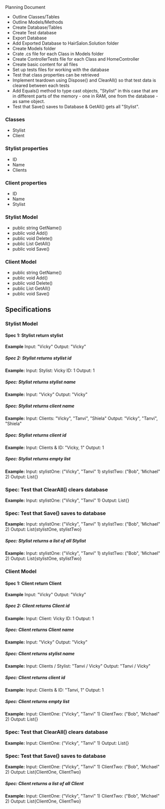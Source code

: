 Planning Document

* Outline Classes/Tables
* Outline Models/Methods
* Create Database/Tables
* Create Test database
* Export Database
* Add Exported Database to HairSalon.Solution folder
* Create Models folder
* Crate .cs file for each Class in Models folder
* Create ControllerTests file for each Class and HomeController
* Create basic content for all files
* Set up tests files for working with the database
* Test that class properties can be retrieved
* Implement teardown using Dispose() and ClearAll() so that test data is cleared between each tests
* Add Equals() method to type cast objects, "Stylist" in this case that are in different parts of the memory - one in RAM, one from the database - as same object.
* Test that Save() saves to Database & GetAll() gets all "Stylist".


### Classes
* Stylist
* Client

### Stylist properties
* ID
* Name
* Clients

### Client properties
* ID
* Name
* Stylist

### Stylist Model
* public string GetName()
* public void Add()
* public void Delete()
* public List<Stylist> GetAll()
* public void Save()

### Client Model
* public string GetName()
* public void Add()
* public void Delete()
* public List<Client> GetAll()
* public void Save()

## Specifications
### Stylist Model
#### Spec 1: Stylist return stylist
**Example**
Input: "Vicky"
Output: "Vicky"
##### Spec 2: Stylist returns stylist id
**Example:**
Input:  Stylist: Vicky ID: 1
Output: 1
##### Spec: Stylist returns stylist name
**Example:**
Input:  "Vicky"
Output: "Vicky"
##### Spec: Stylist returns client name
**Example:**
Input:  Clients: "Vicky", "Tanvi", "Shiela"
Output: "Vicky", "Tanvi", "Shiela"
##### Spec: Stylist returns client id
**Example:**
Input:  Clients & ID: "Vicky, 1"
Output: 1
##### Spec: Stylist returns empty list
**Example:**
Input:
stylistOne: ("Vicky", "Tanvi" 1)
stylistTwo: ("Bob", 'Michael" 2)
Output: List<Bottle>{}
### Spec: Test that ClearAll() clears database
**Example:**
Input:
stylistOne: ("Vicky", "Tanvi" 1)
Output: List<stylistOne>{}
### Spec: Test that Save() saves to database
**Example:**
Input:
stylistOne: ("Vicky", "Tanvi" 1)
stylistTwo: ("Bob", 'Michael" 2)
Output: List<Stylist>{stylistOne, stylistTwo}
##### Spec: Stylist returns a list of all Stylist
**Example:**
Input:
stylistOne: ("Vicky", "Tanvi" 1)
stylistTwo: ("Bob", 'Michael" 2)
Output: List<Stylist>{stylistOne, stylistTwo}





### Client Model
#### Spec 1: Client return Client
**Example**
Input: "Vicky"
Output: "Vicky"
##### Spec 2: Client returns Client id
**Example:**
Input:  Client: Vicky ID: 1
Output: 1
##### Spec: Client returns Client name
**Example:**
Input:  "Vicky"
Output: "Vicky"
##### Spec: Client returns stylist name
**Example:**
Input:  Clients / Stylist: "Tanvi / Vicky"
Output: "Tanvi / Vicky"
##### Spec: Client returns client id
**Example:**
Input:  Clients & ID: "Tanvi, 1"
Output: 1
##### Spec: Client returns empty list
**Example:**
Input:
ClientOne: ("Vicky", "Tanvi" 1)
ClientTwo: ("Bob", 'Michael" 2)
Output: List<Bottle>{}
### Spec: Test that ClearAll() clears database
**Example:**
Input:
ClientOne: ("Vicky", "Tanvi" 1)
Output: List<ClientOne>{}
### Spec: Test that Save() saves to database
**Example:**
Input:
ClientOne: ("Vicky", "Tanvi" 1)
ClientTwo: ("Bob", 'Michael" 2)
Output: List<Client>{ClientOne, ClientTwo}
##### Spec: Client returns a list of all Client
**Example:**
Input:
ClientOne: ("Vicky", "Tanvi" 1)
ClientTwo: ("Bob", 'Michael" 2)
Output: List<Client>{ClientOne, ClientTwo}
